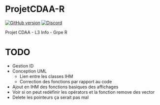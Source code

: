 # ProjetCDAA-R

[![GitHub version](https://img.shields.io/badge/version-1.0-purple.svg)](https://img.shields.io/badge)
[![Discord](https://img.shields.io/discord/756176190603132959.svg?label=&logo=discord&logoColor=ffffff&color=7389D8&labelColor=6A7EC2)](https://discord.gg/eSRhuNeWCy)

Projet CDAA - L3 Info - Grpe R

# TODO
- Gestion ID
- Conception UML
  - Lien entre les classes IHM
  - Correction des fonctions par rapport au code
- Ajout en IHM des fonctions basiques des affichages
- Voir si on peut redéfinir les opérators et la fonction remove des vector
- Delete les pointeurs ça serait pas mal
